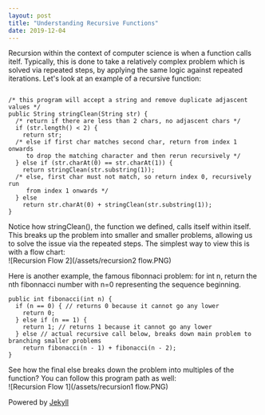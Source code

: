```yaml
---
layout: post
title: "Understanding Recursive Functions"
date: 2019-12-04
---
```


Recursion within the context of computer science is when a function calls itelf. Typically, this is done to take a relatively complex problem which is solved via repeated steps, by applying the same logic against repeated iterations. Let's look at an example of a recursive function:  
```

/* this program will accept a string and remove duplicate adjascent values */
public String stringClean(String str) {
  /* return if there are less than 2 chars, no adjascent chars */
  if (str.length() < 2) {
    return str;
  /* else if first char matches second char, return from index 1 onwards
     to drop the matching character and then rerun recursively */
  } else if (str.charAt(0) == str.charAt(1)) {
    return stringClean(str.substring(1));
  /* else, first char must not match, so return index 0, recursively run
     from index 1 onwards */
  } else
    return str.charAt(0) + stringClean(str.substring(1));
}

```  
Notice how stringClean(), the function we defined, calls itself within itself. This breaks up the problem into smaller and smaller problems, allowing us to solve the issue via the repeated steps. The simplest way to view this is with a flow chart:  
![Recursion Flow 2](/assets/recursion2 flow.PNG)  

Here is another example, the famous fibonnaci problem: for int n, return the nth fibonnacci number with n=0 representing the sequence beginning.  

```
public int fibonacci(int n) {
  if (n == 0) { // returns 0 because it cannot go any lower
    return 0;
  } else if (n == 1) {
    return 1; // returns 1 because it cannot go any lower
  } else // actual recursive call below, breaks down main problem to branching smaller problems
    return fibonacci(n - 1) + fibonacci(n - 2);
}

```  
See how the final else breaks down the problem into multiples of the function? You can follow this program path as well:  
![Recursion Flow 1](/assets/recursion1 flow.PNG)  

Powered by [Jekyll](http://jekyllrb.com)  

